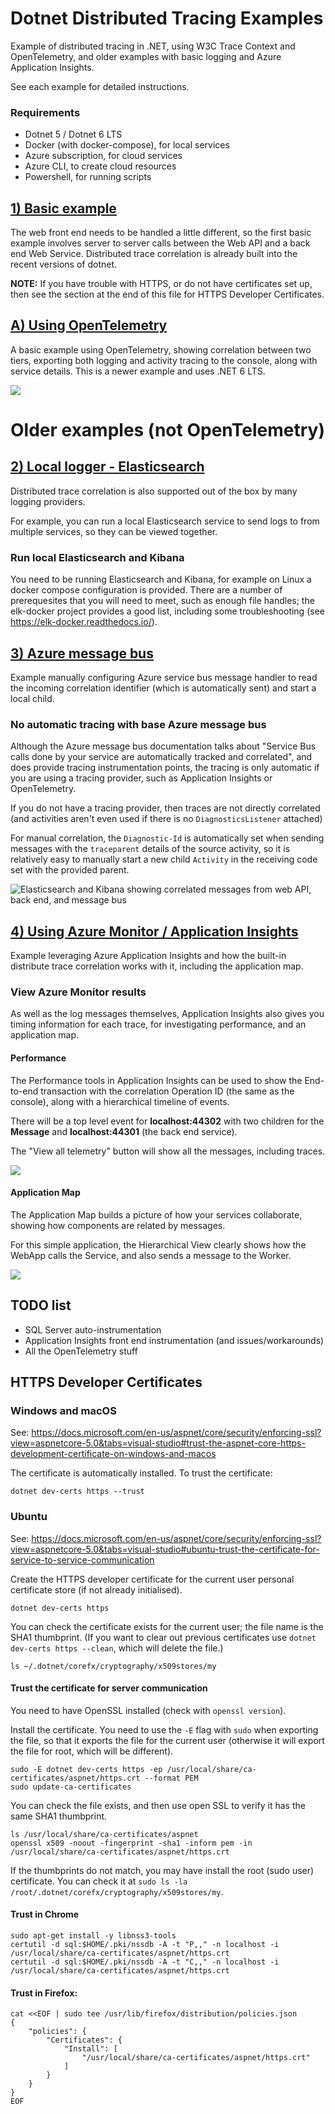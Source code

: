 # Dotnet Distributed Tracing Examples

Example of distributed tracing in .NET, using W3C Trace Context and OpenTelemetry, and older examples with basic logging and Azure Application Insights.

See each example for detailed instructions.

### Requirements

* Dotnet 5 / Dotnet 6 LTS
* Docker (with docker-compose), for local services
* Azure subscription, for cloud services
* Azure CLI, to create cloud resources
* Powershell, for running scripts

## [1) Basic example](src/1-basic/ReadMe.md)

The web front end needs to be handled a little different, so the first basic example involves server to server calls between the Web API and a back end Web Service. Distributed trace correlation is already built into the recent versions of dotnet.

**NOTE:** If you have trouble with HTTPS, or do not have certificates set up, then see the section at
the end of this file for HTTPS Developer Certificates.

## [A) Using OpenTelemetry](src/a-opentelemetry/ReadMe.md)

A basic example using OpenTelemetry, showing correlation between two tiers, exporting both logging and activity tracing to the console, along with service details. This is a newer example and uses .NET 6 LTS.

![](src/a-opentelemetry/images/opentelemetry-basic.png)


# Older examples (not OpenTelemetry)

## [2) Local logger - Elasticsearch](src/2-elasticsearch/ReadMe.md)

Distributed trace correlation is also supported out of the box by many logging providers.

For example, you can run a local Elasticsearch service to send logs to from multiple services, so they can be viewed together.

### Run local Elasticsearch and Kibana

You need to be running Elasticsearch and Kibana, for example on Linux a docker compose 
configuration is provided. There are a number of prerequesites that you will need to meet, 
such as enough file handles; the elk-docker project provides a good list, including 
some troubleshooting (see https://elk-docker.readthedocs.io/).

## [3) Azure message bus](src/3-messagebus/ReadMe.md)

Example manually configuring Azure service bus message handler to read the incoming correlation identifier (which is automatically sent) and start a local child.

### No automatic tracing with base Azure message bus

Although the Azure message bus documentation talks about "Service Bus calls done by your service are automatically tracked and correlated", and does provide tracing instrumentation points, the tracing is only automatic if you are using a tracing provider, such as Application Insights or OpenTelemetry.

If you do not have a tracing provider, then traces are not directly correlated (and activities aren't even used if there is no `DiagnosticsListener` attached)

For manual correlation, the `Diagnostic-Id` is automatically set when sending messages with the `traceparent` details of the source activity, so it is relatively easy to manually start a new child `Activity` in the receiving code set with the provided parent.

![Elasticsearch and Kibana showing correlated messages from web API, back end, and message bus](src/3-messagebus/images/elasticsearch-kibana-with-message-bus.png)

## [4) Using Azure Monitor / Application Insights](src/4-azuremonitor/ReadMe.md)

Example leveraging Azure Application Insights and how the built-in distribute trace correlation works with it, including the application map.

### View Azure Monitor results

As well as the log messages themselves, Application Insights also gives you timing information for each trace, for investigating performance, and an application map.

#### Performance

The Performance tools in Application Insights can be used to show the End-to-end transaction with the correlation Operation ID (the same as the console), along with a hierarchical timeline of events.

There will be a top level event for **localhost:44302** with two children for the **Message** and **localhost:44301** (the back end service).

The "View all telemetry" button will show all the messages, including traces.

![](src/4-azuremonitor/images/app-insights-end-to-end.png)

#### Application Map

The Application Map builds a picture of how your services collaborate, showing how components are related by messages.

For this simple application, the Hierarchical View clearly shows how the WebApp calls the Service, and also sends a message to the Worker.

![](src/4-azuremonitor/images/app-insights-application-map.png)


## TODO list

* SQL Server auto-instrumentation
* Application Insights front end instrumentation (and issues/workarounds)
* All the OpenTelemetry stuff


## HTTPS Developer Certificates

### Windows and macOS

See: https://docs.microsoft.com/en-us/aspnet/core/security/enforcing-ssl?view=aspnetcore-5.0&tabs=visual-studio#trust-the-aspnet-core-https-development-certificate-on-windows-and-macos

The certificate is automatically installed. To trust the certificate:

```
dotnet dev-certs https --trust
```

### Ubuntu

See: https://docs.microsoft.com/en-us/aspnet/core/security/enforcing-ssl?view=aspnetcore-5.0&tabs=visual-studio#ubuntu-trust-the-certificate-for-service-to-service-communication

Create the HTTPS developer certificate for the current user personal certificate store (if not already initialised). 

```
dotnet dev-certs https
```

You can check the certificate exists for the current user; the file name is the SHA1 thumbprint. (If you want to clear out previous certificates use `dotnet dev-certs https --clean`, which will delete the file.)

```
ls ~/.dotnet/corefx/cryptography/x509stores/my
```

#### Trust the certificate for server communication

You need to have OpenSSL installed (check with `openssl version`).

Install the certificate. You need to use the `-E` flag with `sudo` when exporting the file, so that it exports the file for the current user (otherwise it will export the file for root, which will be different).

```
sudo -E dotnet dev-certs https -ep /usr/local/share/ca-certificates/aspnet/https.crt --format PEM
sudo update-ca-certificates
```

You can check the file exists, and then use open SSL to verify it has the same SHA1 thumbprint.

```
ls /usr/local/share/ca-certificates/aspnet
openssl x509 -noout -fingerprint -sha1 -inform pem -in /usr/local/share/ca-certificates/aspnet/https.crt
```

If the thumbprints do not match, you may have install the root (sudo user) certificate. You can check it at `sudo ls -la /root/.dotnet/corefx/cryptography/x509stores/my`.

#### Trust in Chrome

```
sudo apt-get install -y libnss3-tools
certutil -d sql:$HOME/.pki/nssdb -A -t "P,," -n localhost -i /usr/local/share/ca-certificates/aspnet/https.crt
certutil -d sql:$HOME/.pki/nssdb -A -t "C,," -n localhost -i /usr/local/share/ca-certificates/aspnet/https.crt
```

#### Trust in Firefox:

```
cat <<EOF | sudo tee /usr/lib/firefox/distribution/policies.json
{
    "policies": {
        "Certificates": {
            "Install": [
                "/usr/local/share/ca-certificates/aspnet/https.crt"
            ]
        }
    }
}
EOF
```
